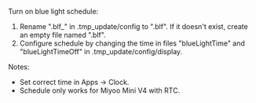 Turn on blue light schedule: 
1. Rename ".blf_" in .tmp_update/config to ".blf". If it doesn't exist, create an empty file named ".blf".
2. Configure schedule by changing the time in files "blueLightTime" and "blueLightTimeOff" in .tmp_update/config/display.

Notes:
- Set correct time in Apps -> Clock.
- Schedule only works for Miyoo Mini V4 with RTC.
